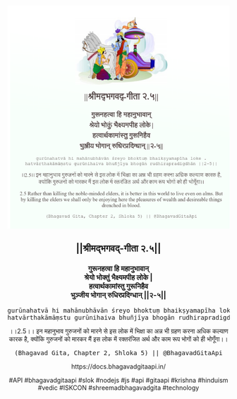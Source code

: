 <img src="../../asset/BG_2_5.png"/>
<center><h2>||श्रीमद्‍भगवद्‍-गीता २.५||</h2>
<h3>गुरूनहत्वा हि महानुभावान्<br/>श्रेयो भोक्तुं भैक्ष्यमपीह लोके |<br/>हत्वार्थकामांस्तु गुरूनिहैव<br/>भुञ्जीय भोगान् रुधिरप्रदिग्धान् ||२-५||</h3>
<pre>gurūnahatvā hi mahānubhāvān śreyo bhoktuṃ bhaikṣyamapīha loke .<br/>hatvārthakāmāṃstu gurūnihaiva bhuñjīya bhogān rudhirapradigdhān ||2-5||</pre>
<p>।।2.5।। इन महानुभाव गुरुजनों को मारने से इस लोक में भिक्षा का अन्न भी ग्रहण करना अधिक कल्याण कारक है, क्योंकि गुरुजनों को मारकर मैं इस लोक में रक्तरंजित अर्थ और काम रूप भोगों को ही भोगूँगा।।</p>
<pre>(Bhagavad Gita, Chapter 2, Shloka 5) || @BhagavadGitaApi</pre><p>https://docs.bhagavadgitaapi.in/</p><p>#API #bhagavadgitaapi #slok #nodejs #js #api #gitaapi #krishna #hinduism #vedic #ISKCON #shreemadbhagavadgita #technology</p></center>